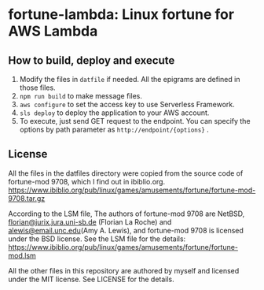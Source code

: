 # fortune-lambda: Linux fortune for AWS Lambda

## How to build, deploy and execute

1. Modify the files in `datfile` if needed. All the epigrams are defined in those files.
2. `npm run build` to make message files.
3. `aws configure` to set the access key to use Serverless Framework.
4. `sls deploy` to deploy the application to your AWS account.
5. To execute, just send GET request to the endpoint. You can specify the options by path parameter as `http://endpoint/{options}` .

## License

All the files in the datfiles directory were copied from the source code of fortune-mod 9708, which I find out in ibiblio.org.
https://www.ibiblio.org/pub/linux/games/amusements/fortune/fortune-mod-9708.tar.gz

According to the LSM file, The authors of fortune-mod 9708 are NetBSD, florian@jurix.jura.uni-sb.de (Florian La Roche) and alewis@email.unc.edu(Amy A. Lewis), and fortune-mod 9708 is licensed under the BSD license. See the LSM file for the details:
https://www.ibiblio.org/pub/linux/games/amusements/fortune/fortune-mod.lsm

All the other files in this repository are authored by myself and licensed under the MIT license. See LICENSE for the details.
